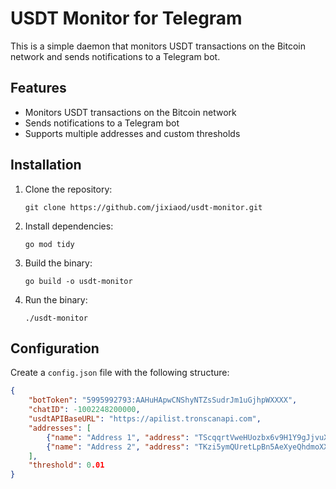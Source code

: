 # USDT Monitor for Telegram

This is a simple daemon that monitors USDT transactions on the Bitcoin network and sends notifications to a Telegram bot.

## Features

- Monitors USDT transactions on the Bitcoin network
- Sends notifications to a Telegram bot
- Supports multiple addresses and custom thresholds

## Installation

1. Clone the repository:
   ```
   git clone https://github.com/jixiaod/usdt-monitor.git
   ```

2. Install dependencies:
   ```
   go mod tidy
   ```

3. Build the binary:
   ```
   go build -o usdt-monitor
   ```

4. Run the binary:
   ```
   ./usdt-monitor
   ```

## Configuration    

Create a `config.json` file with the following structure:

```json
{
    "botToken": "5995992793:AAHuHApwCNShyNTZsSudrJm1uGjhpWXXXX",
    "chatID": -1002248200000,
    "usdtAPIBaseURL": "https://apilist.tronscanapi.com",
    "addresses": [
        {"name": "Address 1", "address": "TScqqrtVweHUozbx6v9H1Y9gJjvuXXXXXX"},
        {"name": "Address 2", "address": "TKzi5ymQUretLpBn5AeXyeQhdmoXXXXXXX"}
    ],
    "threshold": 0.01
}
```

